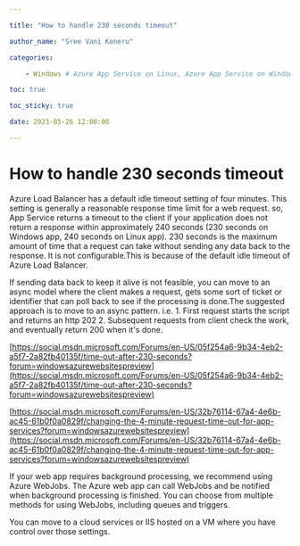 ```yaml
---

title: "How to handle 230 seconds timeout"

author_name: "Sree Vani Koneru"

categories:

    - Windows # Azure App Service on Linux, Azure App Service on Windows

toc: true

toc_sticky: true

date: 2023-05-26 12:00:00

---
```


# How to handle 230 seconds timeout
Azure Load Balancer has a default idle timeout setting of four minutes. This setting is generally a reasonable response time limit for a web request. so, App Service returns a timeout to the client if your application does not return a response within approximately 240 seconds (230 seconds on Windows app, 240 seconds on Linux app).
230 seconds is the maximum amount of time that a request can take without sending any data back to the response. It is not configurable.This is because of the default idle timeout of Azure Load Balancer. 

If sending data back to keep it alive is not feasible, you can move to an async model where the client makes a request, gets some sort of ticket or identifier that  can poll back to see if the processing is done.The suggested approach is to move to an async pattern. i.e.
	1. First request starts the script and returns an http 202
	2. Subsequent requests from client check the work, and eventually return 200 when it's done. 

[https://social.msdn.microsoft.com/Forums/en-US/05f254a6-9b34-4eb2-a5f7-2a82fb40135f/time-out-after-230-seconds?forum=windowsazurewebsitespreview](https://social.msdn.microsoft.com/Forums/en-US/05f254a6-9b34-4eb2-a5f7-2a82fb40135f/time-out-after-230-seconds?forum=windowsazurewebsitespreview)

[https://social.msdn.microsoft.com/Forums/en-US/32b76114-67a4-4e6b-ac45-61b0f0a0829f/changing-the-4-minute-request-time-out-for-app-services?forum=windowsazurewebsitespreview](https://social.msdn.microsoft.com/Forums/en-US/32b76114-67a4-4e6b-ac45-61b0f0a0829f/changing-the-4-minute-request-time-out-for-app-services?forum=windowsazurewebsitespreview)

 If your web app requires background processing, we recommend using Azure WebJobs. The Azure web app can call WebJobs and be notified when background processing is finished. You can choose from multiple methods for using WebJobs, including queues and triggers.

You can move to a cloud services or IIS hosted on a VM where you have control over those settings. 
